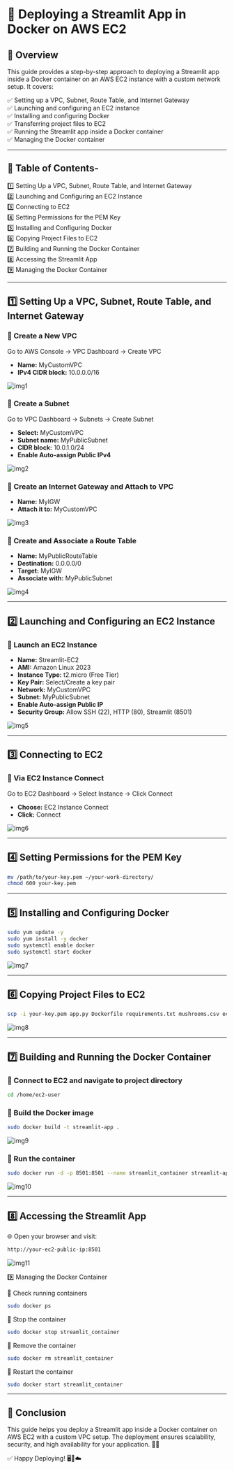 # 🚀 Deploying a Streamlit App in Docker on AWS EC2

## 📌 Overview
This guide provides a step-by-step approach to deploying a Streamlit app inside a Docker container on an AWS EC2 instance with a custom network setup. It covers:

✅ Setting up a VPC, Subnet, Route Table, and Internet Gateway  
✅ Launching and configuring an EC2 instance  
✅ Installing and configuring Docker  
✅ Transferring project files to EC2  
✅ Running the Streamlit app inside a Docker container  
✅ Managing the Docker container  

---

## 📖 Table of Contents-
1️⃣ Setting Up a VPC, Subnet, Route Table, and Internet Gateway  
2️⃣ Launching and Configuring an EC2 Instance  
3️⃣ Connecting to EC2  
4️⃣ Setting Permissions for the PEM Key  
5️⃣ Installing and Configuring Docker  
6️⃣ Copying Project Files to EC2  
7️⃣ Building and Running the Docker Container  
8️⃣ Accessing the Streamlit App  
9️⃣ Managing the Docker Container  

---

## 1️⃣ Setting Up a VPC, Subnet, Route Table, and Internet Gateway

### 🔹 Create a New VPC
Go to AWS Console → VPC Dashboard → Create VPC  
- **Name:** MyCustomVPC  
- **IPv4 CIDR block:** 10.0.0.0/16  

![img1](https://github.com/bhaveshx15/Docker-Dockyard/blob/main/Deploying%20a%20Streamlit%20App%20in%20Docker%20on%20AWS%20EC2/Images/1.png)

### 🔹 Create a Subnet
Go to VPC Dashboard → Subnets → Create Subnet  
- **Select:** MyCustomVPC  
- **Subnet name:** MyPublicSubnet  
- **CIDR block:** 10.0.1.0/24  
- **Enable Auto-assign Public IPv4**  

![img2](https://github.com/bhaveshx15/Docker-Dockyard/blob/main/Deploying%20a%20Streamlit%20App%20in%20Docker%20on%20AWS%20EC2/Images/2.png)

### 🔹 Create an Internet Gateway and Attach to VPC
- **Name:** MyIGW  
- **Attach it to:** MyCustomVPC  

![img3](https://github.com/bhaveshx15/Docker-Dockyard/blob/main/Deploying%20a%20Streamlit%20App%20in%20Docker%20on%20AWS%20EC2/Images/3.png)

### 🔹 Create and Associate a Route Table
- **Name:** MyPublicRouteTable  
- **Destination:** 0.0.0.0/0  
- **Target:** MyIGW  
- **Associate with:** MyPublicSubnet  

![img4](https://github.com/bhaveshx15/Docker-Dockyard/blob/main/Deploying%20a%20Streamlit%20App%20in%20Docker%20on%20AWS%20EC2/Images/4.png)

---

## 2️⃣ Launching and Configuring an EC2 Instance

### 🔹 Launch an EC2 Instance
- **Name:** Streamlit-EC2  
- **AMI:** Amazon Linux 2023  
- **Instance Type:** t2.micro (Free Tier)  
- **Key Pair:** Select/Create a key pair  
- **Network:** MyCustomVPC  
- **Subnet:** MyPublicSubnet  
- **Enable Auto-assign Public IP**  
- **Security Group:** Allow SSH (22), HTTP (80), Streamlit (8501)  

![img5](https://github.com/bhaveshx15/Docker-Dockyard/blob/main/Deploying%20a%20Streamlit%20App%20in%20Docker%20on%20AWS%20EC2/Images/5.png)

---

## 3️⃣ Connecting to EC2

### 🔹 Via EC2 Instance Connect
Go to EC2 Dashboard → Select Instance → Click Connect  
- **Choose:** EC2 Instance Connect  
- **Click:** Connect  

![img6](https://github.com/bhaveshx15/Docker-Dockyard/blob/main/Deploying%20a%20Streamlit%20App%20in%20Docker%20on%20AWS%20EC2/Images/6.png)

---

## 4️⃣ Setting Permissions for the PEM Key
```sh
mv /path/to/your-key.pem ~/your-work-directory/
chmod 600 your-key.pem
```

---

## 5️⃣ Installing and Configuring Docker
```sh
sudo yum update -y
sudo yum install -y docker
sudo systemctl enable docker
sudo systemctl start docker
```

![img7](https://github.com/vidhi-jaju/DockSpace/blob/84980abb1c4a643320f44cdf69efd0a0547dec32/10.%20Deploying%20a%20Streamlit%20App%20in%20Docker%20on%20AWS%20EC2/Images/7.png)

---

## 6️⃣ Copying Project Files to EC2
```sh
scp -i your-key.pem app.py Dockerfile requirements.txt mushrooms.csv ec2-user@your-ec2-public-ip:/home/ec2-user/
```

![img8](https://github.com/vidhi-jaju/DockSpace/blob/84980abb1c4a643320f44cdf69efd0a0547dec32/10.%20Deploying%20a%20Streamlit%20App%20in%20Docker%20on%20AWS%20EC2/Images/8.png)

---

## 7️⃣ Building and Running the Docker Container

### 🔹 Connect to EC2 and navigate to project directory
```sh
cd /home/ec2-user
```
### 🔹 Build the Docker image
```sh
sudo docker build -t streamlit-app .
```

![img9](https://github.com/vidhi-jaju/DockSpace/blob/84980abb1c4a643320f44cdf69efd0a0547dec32/10.%20Deploying%20a%20Streamlit%20App%20in%20Docker%20on%20AWS%20EC2/Images/9.png)

### 🔹 Run the container
```sh
sudo docker run -d -p 8501:8501 --name streamlit_container streamlit-app
```

![img10](https://github.com/vidhi-jaju/DockSpace/blob/84980abb1c4a643320f44cdf69efd0a0547dec32/10.%20Deploying%20a%20Streamlit%20App%20in%20Docker%20on%20AWS%20EC2/Images/10.png)

---

## 8️⃣ Accessing the Streamlit App
🌐 Open your browser and visit:
```sh
http://your-ec2-public-ip:8501
```

![img11](https://github.com/vidhi-jaju/DockSpace/blob/84980abb1c4a643320f44cdf69efd0a0547dec32/10.%20Deploying%20a%20Streamlit%20App%20in%20Docker%20on%20AWS%20EC2/Images/11.png)


9️⃣ Managing the Docker Container

🔹 Check running containers
```sh
sudo docker ps
```
🔹 Stop the container
```sh
sudo docker stop streamlit_container
```
🔹 Remove the container
```sh
sudo docker rm streamlit_container
```
🔹 Restart the container
```sh
sudo docker start streamlit_container
```
---
## 🎯 Conclusion
This guide helps you deploy a Streamlit app inside a Docker container on AWS EC2 with a custom VPC setup. The deployment ensures scalability, security, and high availability for your application. 🚀🎉

✅ Happy Deploying! 🖥️🐳☁️

